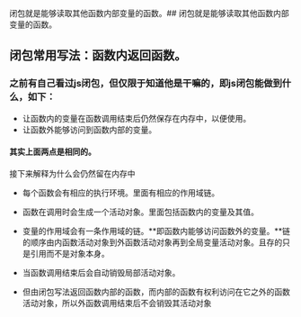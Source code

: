 闭包就是能够读取其他函数内部变量的函数。## 闭包就是能够读取其他函数内部变量的函数。

## 闭包常用写法：函数内返回函数。

### 之前有自己看过js闭包，但仅限于知道他是干嘛的，即js闭包能做到什么，如下：

- 让函数内的变量在函数调用结束后仍然保存在内存中，以便使用。
- 让函数外能够访问到函数内部的变量。

#### 其实上面两点是相同的。

接下来解释为什么会仍然留在内存中

- 每个函数会有相应的执行环境。里面有相应的作用域链。


- 函数在调用时会生成一个活动对象。里面包括函数内的变量及其值。

- 变量的作用域会有一条作用域的链。**即函数内能够访问函数外的变量。**链的顺序由内函数活动对象到外函数活动对象再到全局变量活动对象。且存的只是引用而不是对象本身。

- 当函数调用结束后会自动销毁局部活动对象。

- 但由闭包写法返回函数内部的函数，而内部的函数有权利访问在它之外的函数活动对象，所以外函数调用结束后不会销毁其活动对象

  ​

